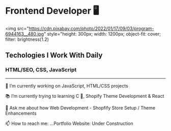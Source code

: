 <h1>Frontend Developer 🖥</h1> 


<img src="https://cdn.pixabay.com/photo/2022/01/17/09/03/program-6944163__480.jpg" style="height: 300px; width: 1200px; object-fit: cover; filter: brightness(1.2)

<h2>Techologies I Work With Daily</h2>
<h3>HTML/SEO, CSS, JavaScript</h3>

<hr/>

<p>🛒 I’m currently working on JavaScript, HTML/CSS projects</p>
<p>📚 I’m currently trying to learning C 💾, Shopify Theme Development & React</p>
<p>💬 Ask me about how Web Development - Shopfify Store Setup / Theme Enhancements</p>
<p>📫 How to reach me: ...Portfolio Website: Under Construction</p>
